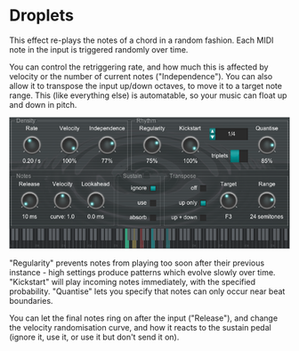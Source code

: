 # Droplets

This effect re-plays the notes of a chord in a random fashion.  Each MIDI note in the input is triggered randomly over time.

You can control the retriggering rate, and how much this is affected by velocity or the number of current notes ("Independence").  You can also allow it to transpose the input up/down octaves, to move it to a target note range.  This (like everything else) is automatable, so your music can float up and down in pitch.

![screenshot](doc/images/Droplets.png)

"Regularity" prevents notes from playing too soon after their previous instance - high settings produce patterns which evolve slowly over time.  "Kickstart" will play incoming notes immediately, with the specified probability.  "Quantise" lets you specify that notes can only occur near beat boundaries.

You can let the final notes ring on after the input ("Release"), and change the velocity randomisation curve, and how it reacts to the sustain pedal (ignore it, use it, or use it but don't send it on).

